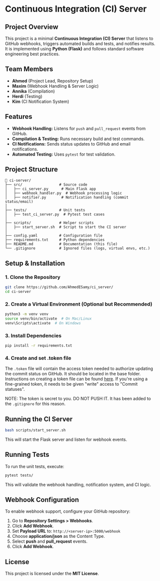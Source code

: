 # Continuous Integration (CI) Server

## Project Overview
This project is a minimal **Continuous Integration (CI) Server** that listens to GitHub webhooks, triggers automated builds and tests, and notifies results. It is implemented using **Python (Flask)** and follows standard software engineering best practices.

## Team Members
- **Ahmed** (Project Lead, Repository Setup)
- **Maxim** (Webhook Handling & Server Logic)
- **Annika** (Compilation)
- **Herdi** (Testing)
- **Kim** (CI Notification System)

## Features
- **Webhook Handling:** Listens for `push` and `pull_request` events from GitHub.
- **Compilation & Testing:** Runs necessary build and test commands.
- **CI Notifications:** Sends status updates to GitHub and email notifications.
- **Automated Testing:** Uses `pytest` for test validation.

## Project Structure
```
📂 ci-server/
├── src/                 # Source code
│   ├── ci_server.py      # Main Flask app
│   ├── webhook_handler.py  # Webhook processing logic
│   ├── notifier.py       # Notification handling (commit status/email)
│
├── tests/               # Unit tests
│   ├── test_ci_server.py  # Pytest test cases
│
├── scripts/             # Helper scripts
│   ├── start_server.sh  # Script to start the CI server
│
├── config.yaml          # Configuration file
├── requirements.txt     # Python dependencies
├── README.md            # Documentation (this file)
└── .gitignore           # Ignored files (logs, virtual envs, etc.)
```

## Setup & Installation
### **1. Clone the Repository**
```sh
git clone https://github.com/AhmedESamy/ci_server/
cd ci-server
```

### **2. Create a Virtual Environment** (Optional but Recommended)
```sh
python3 -m venv venv
source venv/bin/activate  # On Mac/Linux
venv\Scripts\activate  # On Windows
```

### **3. Install Dependencies**
```sh
pip install -r requirements.txt
```

### **4. Create and set .token file**
The `.token` file will contain the access token needed to authorize updating the commit status on GitHub. 
It should be located in the base folder.
Instructions on creating a token file can be found [here](https://github.com/settings/tokens). 
If you're using a fine-grained token, it needs to be given "write" access to "Commit statuses".

NOTE: The token is secret to you. DO NOT PUSH IT. It has been added to the `.gitignore` for this reason.

## Running the CI Server
```sh
bash scripts/start_server.sh
```
This will start the Flask server and listen for webhook events.

## Running Tests
To run the unit tests, execute:
```sh
pytest tests/
```
This will validate the webhook handling, notification system, and CI logic.

## Webhook Configuration
To enable webhook support, configure your GitHub repository:
1. Go to **Repository Settings > Webhooks**.
2. Click **Add Webhook**.
3. Set **Payload URL** to: `http://<server-ip>:5000/webhook`
4. Choose **application/json** as the Content Type.
5. Select **push** and **pull_request** events.
6. Click **Add Webhook**.

## License
This project is licensed under the **MIT License**.


